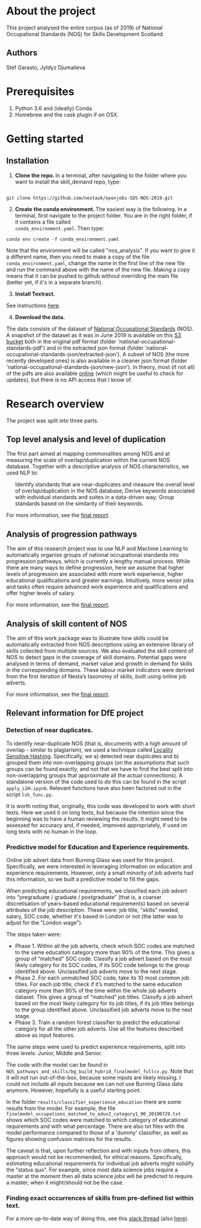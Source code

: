 # About the project
This project analysed the entire corpus (as of 2019) of National Occupational Standards (NOS) for Skills Development Scotland.

## Authors

Stef Garasto, Jyldyz Djumalieva

# Prerequisites
1. Python 3.6 and (ideally) Conda.
2. Homebrew and the cask plugin if on OSX.

# Getting started

## Installation
1. <b> Clone the repo. </b> In a terminal, after navigating to the folder where you want to install the skill_demand repo, type:

<code>
git clone https://github.com/nestauk/openjobs-SDS-NOS-2019.git
</code>

2. <b> Create the conda environment. </b> The easiest way is the following. In a terminal, first navigate to the project folder. You are in the right folder, if it contains a file called <code> conda_environment.yaml</code>. Then type:

<code>conda env create -f conda_environment.yaml</code>

Note that the environment will be called "nos_analysis". If you want to give it a different name, then you need to make a copy of the file <code>conda_environment.yaml</code>, change the name in the first line of the new file and run the command above with the name of the new file. Making a copy means that it can be pushed to github without overriding the main file (better yet, if it's in a separate branch).

3. <b> Install Textract. </b>

See instructions <a href="https://textract.readthedocs.io/en/stable/installation.html">here</a>.

4. <b> Download the data. </b>

The data consists of the dataset of <a href= "https://www.ukstandards.org.uk/">National Occupational Standards</a> (NOS). A snapshot of the dataset as it was in June 2019 is available on this <a href="https://s3.console.aws.amazon.com/s3/buckets/open-jobs-lake/">S3 bucket</a> both in the original pdf format (folder 'national-occupational-standards-pdf') and in the extracted json format (folder 'national-occupational-standards-json/extracted-json'). A subset of NOS (the more recently developed ones) is also available in a cleaner json format (folder 'national-occupational-standards-json/new-json'). In theory, most (if not all) of the pdfs are also available <a href="https://www.ukstandards.org.uk/">online</a> (which might be useful to check for updates), but there is no API access that I know of.

# Research overview
The project was split into three parts.

## Top level analysis and level of duplication
The first part aimed at mapping commonalities among NOS and at measuring the scale of overlap/duplication within the current NOS database. Together with a descriptive analysis of NOS characteristics, we used NLP to:
<ul>
<il> Identify standards that are near-duplicates and measure the overall level of overlap/duplication in the NOS database;</it>
<it> Derive keywords associated with individual standards and suites in a data-driven way; </il>
<il> Group standards based on the similarity of their keywords. </il>
</ul>

For more information, see the <a href="https://drive.google.com/file/d/12cFDX6XpujaotMZqKrObRKy1dmXmzQfp/view?usp=sharing">final report</a>.

## Analysis of progression pathways
The aim of this research project was to use NLP and Machine Learning to automatically organise groups of national occupational standards into progression pathways, which is currently a lengthy manual process. While there are many ways to define progression, here we assume that higher levels of progression are associated with more work experience, higher educational qualifications and greater earnings. Intuitively, more senior jobs and tasks often require advanced work experience and qualifications and offer higher levels of salary.

For more information, see the <a href="https://drive.google.com/file/d/1rKNA2hIxNPBK1GzWazLzVXYx4UVDZ-BG/view?usp=sharing">final report</a>.

## Analysis of skill content of NOS
The aim of this work package was to illustrate how skills could be automatically extracted from NOS descriptions using an extensive library of skills collected from multiple sources. We also evaluated the skill content of NOS to detect gaps in the coverage of skill domains. Potential gaps were analysed in terms of demand, market value and growth in demand for skills in the corresponding domains. These labour market indicators were derived from the first iteration of Nesta’s taxonomy of skills, built using online job adverts.

For more information, see the <a href="https://drive.google.com/file/d/1HMO0NAeDtZA41rYK-loOii8N-eT45JMg/view?usp=sharing">final report</a>.

## Relevant information for DfE project
### Detection of near duplicates.

To identify near-duplicate NOS (that is, documents with a high amount of overlap - similar to plagiarism), we used a technique called <a href="https://en.wikipedia.org/wiki/Locality-sensitive_hashing">Locality Sensitive Hashing</a>. Specifically, we a) detected near duplicates and b) grouped them into non-overlapping groups (on the assumptions that such groups can be found exactly, and not that we have to find the best split into non-overlapping groups that approximate all the actual connections). A standalone version of the code used to do this can be found in the script <code>apply_LSH.ipynb</code>. Relevant functions have also been factored out in the script <code>lsh_func.py</code>.

It is worth noting that, originally, this code was developed to work with short texts. Here we used it on long texts, but because the intention since the beginning was to have a human reviewing the results. It might need to be assessed for accuracy and, if needed, improved appropriately, if used on long texts with no human in the loop.

### Predictive model for Education and Experience requirements.

Online job advert data from Burning Glass was used for this project. Specifically, we were interested in leveraging information on education and experience requirements. However, only a small minority of job adverts had this information, so we built a predictive model to fill the gaps.

When predicting educational requirements, we classified each job advert into "pregraduate / graduate / postgraduate" (that is, a coarser discretisation of years-based educational requirements) based on several attributes of the job description. These were: job title, "skills" needed, salary, SOC code, whether it's based in London or not (the latter was to adjust for the "London wage").

The steps taken were:
<ul>
<li>Phase 1. Within all the job adverts, check which SOC codes are matched to the same education category more than 90% of the time. This gives a group of “matched” SOC code. Classify a job advert based on the most likely category for its SOC codes, if its SOC code belongs to the group identified above. Unclassified job adverts move to the next stage.</li>
<li>Phase 2. For each unmatched SOC code, take its 10 most common job titles. For each job title, check if it’s matched to the same education category more than 90% of the time within the whole job adverts dataset. This gives a group of “matched” job titles. Classify a job advert based on the most likely category for its job titles, if its job titles belongs to the group identified above. Unclassified job adverts move to the next stage.</li>
<li>Phase 3. Train a random forest classifier to predict the educational category for all the other job adverts. Use all the features described above as input features.</li>
</ul>

The same steps were used to predict experience requirements, split into three levels: Junior, Middle and Senior.

The code with the model can be found in <code>NOS_pathways_and_skills/bg_build_hybrid_finalmodel_fullcv.py</code>. Note that it will not run out-of-the-box, because some inputs are likely missing. I could not include all inputs because we can not use Burning Glass data anymore. However, hopefully is a useful starting point.

In the folder <code>results/classifier_experience_education</code> there are some results from the model. For example, the file <code>finalmodel_occupations_matched_to_eduv2_category1_90_20190729.txt</code> shows which SOC codes were matched to which category of educational requirements and with what percentage. There are also txt files with the model performance compared to those of a 'dummy' classifier, as well as figures showing confusion matrices for the results.

The caveat is that, upon further reflection and with inputs from others, this approach would not be recommended, for ethical reasons. Specifically, estimating educational requirements for individual job adverts might solidify the "status quo". For example, since most data science jobs require a master at the moment then all data science jobs will be predicted to require a master, when it might/should not be the case.

### Finding exact occurrences of skills from pre-defined list within text.

For a more up-to-date way of doing this, see this <a href="https://data-analytic-nesta.slack.com/archives/CAYNV0XFZ/p1592820231035300">slack thread</a> (also <a href="https://docs.google.com/document/d/1nw9h_HzFknDcalXwrAzwF0SIlrNldZsl_w1zz0LNefg/edit?usp=sharing">here</a>).
